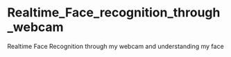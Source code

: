 # Realtime_Face_recognition_through_webcam
Realtime Face Recognition through my webcam and understanding my face
